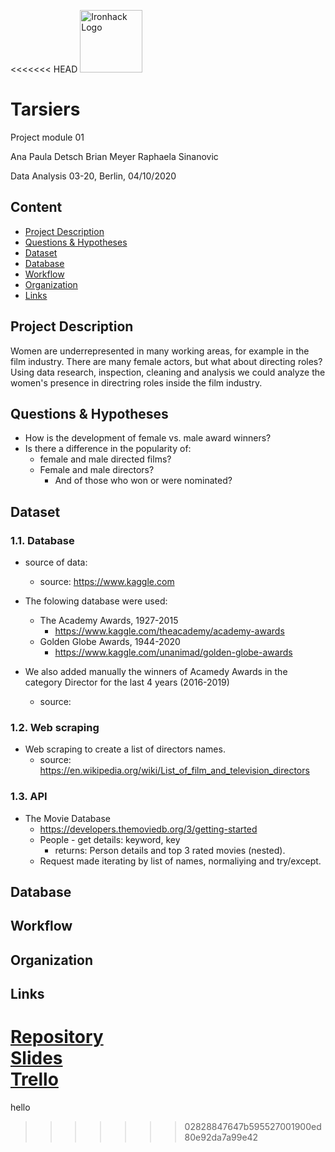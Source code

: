 <<<<<<< HEAD
<img src="https://bit.ly/2VnXWr2" alt="Ironhack Logo" width="100"/>

# Tarsiers
Project module 01

Ana Paula Detsch
Brian Meyer
Raphaela Sinanovic

Data Analysis 03-20, Berlin, 04/10/2020

## Content

- [Project Description](#project-description)
- [Questions & Hypotheses](#questions-hypotheses)
- [Dataset](#dataset)
- [Database](#database)
- [Workflow](#workflow)
- [Organization](#organization)
- [Links](#links)

## Project Description
Women are underrepresented in many working areas, for example in the film industry. There are many female actors, but what about directing roles? 
Using data research, inspection, cleaning and analysis we could analyze the women's presence in directring roles inside the film industry.

## Questions & Hypotheses
- How is the development of female vs. male award winners?
- Is there a difference in the popularity of:
    - female and male directed films?
    - Female and male directors?
        - And of those who won or were nominated?


## Dataset

### 1.1. Database
- source of data:
    - source: https://www.kaggle.com
   
- The folowing database were used:
    - The Academy Awards, 1927-2015
        - https://www.kaggle.com/theacademy/academy-awards
    - Golden Globe Awards, 1944-2020
        - https://www.kaggle.com/unanimad/golden-globe-awards
  
 - We also added manually the winners of Acamedy Awards in the category Director for the last 4 years (2016-2019)
     - source: 
     
### 1.2. Web scraping
- Web scraping to create a list of directors names.
    - source: https://en.wikipedia.org/wiki/List_of_film_and_television_directors

### 1.3. API
- The Movie Database
    - https://developers.themoviedb.org/3/getting-started
    - People - get details: keyword, key
        - returns: Person details and top 3 rated movies (nested).
    - Request made iterating by list of names, normaliying and try/except.
   
## Database


## Workflow


## Organization


## Links
[Repository](https://github.com/anadetsch/tarsiers)  
[Slides](https://slides.com/)  
[Trello](https://trello.com/b/9vAPB2OF/data-week-3-project-tarsiers)  
=======
hello
>>>>>>> 02828847647b595527001900ed80e92da7a99e42
